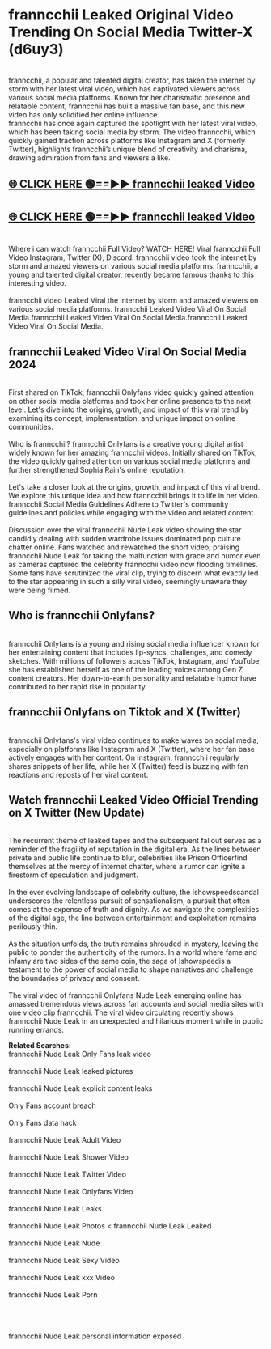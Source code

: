 # franncchii Leaked Original Video Trending On Social Media Twitter-X (d6uy3)

<br>
franncchii, a popular and talented digital creator, has taken the internet by storm with her latest viral video, which has captivated viewers across various social media platforms. Known for her charismatic presence and relatable content, franncchii has built a massive fan base, and this new video has only solidified her online influence.
<br>
franncchii has once again captured the spotlight with her latest viral video, which has been taking social media by storm. The video franncchii, which quickly gained traction across platforms like Instagram and X (formerly Twitter), highlights franncchii’s unique blend of creativity and charisma, drawing admiration from fans and viewers a like.
<br>

## [🌐 CLICK HERE 🟢==►►  franncchii leaked Video ](https://onlyclips.site?title=franncchii&ref=git)

## [🌐 CLICK HERE 🟢==►►  franncchii leaked Video ](https://onlyclips.site?title=franncchii&ref=git)



<br>
Where i can watch franncchii Full Video? WATCH HERE! Viral franncchii Full Video Instagram, Twitter (X), Discord. franncchii video took the internet by storm and amazed viewers on various social media platforms. franncchii, a young and talented digital creator, recently became famous thanks to this interesting video.
<br><br>
franncchii video Leaked Viral the internet by storm and amazed viewers on various social media platforms. franncchii Leaked Video Viral On Social Media.franncchii Leaked Video Viral On Social Media.franncchii Leaked Video Viral On Social Media.
<br>

<h2>franncchii Leaked Video Viral On Social Media 2024</h2>
<br>
First shared on TikTok, franncchii Onlyfans video quickly gained attention on other social media platforms and took her online presence to the next level. Let's dive into the origins, growth, and impact of this viral trend by examining its concept, implementation, and unique impact on online communities.
<br><br>
Who is franncchii? franncchii Onlyfans is a creative young digital artist widely known for her amazing franncchii videos. Initially shared on TikTok, the video quickly gained attention on various social media platforms and further strengthened Sophia Rain's online reputation.
<br><br>
Let's take a closer look at the origins, growth, and impact of this viral trend. We explore this unique idea and how franncchii brings it to life in her video. franncchii Social Media Guidelines Adhere to Twitter's community guidelines and policies while engaging with the video and related content.
<br><br>
Discussion over the viral franncchii Nude Leak video showing the star candidly dealing with sudden wardrobe issues dominated pop culture chatter online. Fans watched and rewatched the short video, praising franncchii Nude Leak for taking the malfunction with grace and humor even as cameras captured the celebrity franncchii video now flooding timelines. Some fans have scrutinized the viral clip, trying to discern what exactly led to the star appearing in such a silly viral video, seemingly unaware they were being filmed.
<br>

<h2>Who is franncchii Onlyfans?</h2>
<br>
franncchii Onlyfans is a young and rising social media influencer known for her entertaining content that includes lip-syncs, challenges, and comedy sketches. With millions of followers across TikTok, Instagram, and YouTube, she has established herself as one of the leading voices among Gen Z content creators. Her down-to-earth personality and relatable humor have contributed to her rapid rise in popularity.
<br>
<h2>franncchii Onlyfans on Tiktok and X (Twitter)</h2>
<br>
franncchii Onlyfans's viral video continues to make waves on social media, especially on platforms like Instagram and X (Twitter), where her fan base actively engages with her content. On Instagram, franncchii regularly shares snippets of her life, while her X (Twitter) feed is buzzing with fan reactions and reposts of her viral content.
<br>
<h2>Watch franncchii Leaked Video Official Trending on X Twitter (New Update)</h2>
<br>
The recurrent theme of leaked tapes and the subsequent fallout serves as a reminder of the fragility of reputation in the digital era. As the lines between private and public life continue to blur, celebrities like Prison Officerfind themselves at the mercy of internet chatter, where a rumor can ignite a firestorm of speculation and judgment.
<br><br>
In the ever evolving landscape of celebrity culture, the Ishowspeedscandal underscores the relentless pursuit of sensationalism, a pursuit that often comes at the expense of truth and dignity. As we navigate the complexities of the digital age, the line between entertainment and exploitation remains perilously thin.
<br><br>
As the situation unfolds, the truth remains shrouded in mystery, leaving the public to ponder the authenticity of the rumors. In a world where fame and infamy are two sides of the same coin, the saga of Ishowspeedis a testament to the power of social media to shape narratives and challenge the boundaries of privacy and consent.
<br><br>
The viral video of franncchii Onlyfans Nude Leak emerging online has amassed tremendous views across fan accounts and social media sites with one video clip franncchii. The viral video circulating recently shows franncchii Nude Leak in an unexpected and hilarious moment while in public running errands.
<br>

<strong>Related Searches:</strong>
<br>
franncchii Nude Leak Only Fans leak video
<br><br>
franncchii Nude Leak leaked pictures
<br><br>
franncchii Nude Leak explicit content leaks
<br><br>
Only Fans account breach
<br><br>
Only Fans data hack
<br><br>
franncchii Nude Leak Adult Video
<br><br>
franncchii Nude Leak Shower Video
<br><br>
franncchii Nude Leak Twitter Video
<br><br>
franncchii Nude Leak Onlyfans Video
<br><br>
franncchii Nude Leak Leaks
<br><br>
franncchii Nude Leak Photos
<
franncchii Nude Leak Leaked
<br><br>
franncchii Nude Leak Nude
<br><br>
franncchii Nude Leak Sexy Video
<br><br>
franncchii Nude Leak xxx Video
<br><br>
franncchii Nude Leak Porn
<br><br>

<br><br>
franncchii Nude Leak personal information exposed